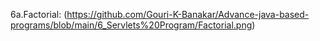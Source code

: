6a.Factorial: (https://github.com/Gouri-K-Banakar/Advance-java-based-programs/blob/main/6_Servlets%20Program/Factorial.png)
